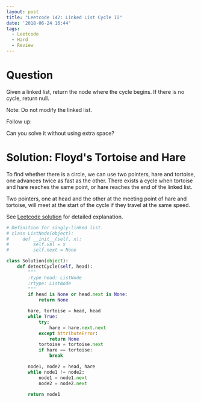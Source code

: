 ```yaml
---
layout: post
title: "Leetcode 142: Linked List Cycle II"
date: '2018-06-24 16:44'
tags:
  - Leetcode
  - Hard
  - Review
---
```


# Question
Given a linked list, return the node where the cycle begins. If there is no cycle, return null.

Note: Do not modify the linked list.

Follow up:

Can you solve it without using extra space?

# Solution: Floyd's Tortoise and Hare
To find whether there is a circle, we can use two pointers, hare and tortoise, one advances twice as fast as the other. There exists a cycle when tortoise and hare reaches the same point, or hare reaches the end of the linked list.

Two pointers, one at head and the other at the meeting point of hare and tortoise, will meet at the start of the cycle if they travel at the same speed.

See [Leetcode solution](https://leetcode.com/problems/linked-list-cycle-ii/solution/) for detailed explanation.

```python
# Definition for singly-linked list.
# class ListNode(object):
#     def __init__(self, x):
#         self.val = x
#         self.next = None

class Solution(object):
    def detectCycle(self, head):
        """
        :type head: ListNode
        :rtype: ListNode
        """
        if head is None or head.next is None:
            return None

        hare, tortoise = head, head
        while True:
            try:
                hare = hare.next.next
            except AttributeError:
                return None
            tortoise = tortoise.next
            if hare == tortoise:
                break

        node1, node2 = head, hare
        while node1 != node2:
            node1 = node1.next
            node2 = node2.next

        return node1
```

